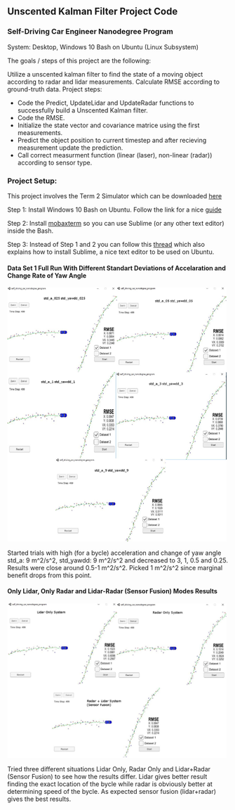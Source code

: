 ## Unscented Kalman Filter Project Code

### Self-Driving Car Engineer Nanodegree Program

System:
Desktop, Windows 10 Bash on Ubuntu (Linux Subsystem)

The goals / steps of this project are the following:

Utilize a unscented kalman filter to find the state of a moving object according to radar and lidar measurements. Calculate RMSE according to ground-truth data. Project steps:

* Code the Predict, UpdateLidar and UpdateRadar functions to successfully build a Unscented Kalman filter.
* Code the RMSE.
* Initialize the state vector and covariance matrice using the first measurements.
* Predict the object position to current timestep and after recieving measurement update the prediction.
* Call correct measurment function (linear (laser), non-linear (radar)) according to sensor type.

### Project Setup: 

This project involves the Term 2 Simulator which can be downloaded [here](https://github.com/udacity/self-driving-car-sim/releases)

Step 1: Install Windows 10 Bash on Ubuntu. Follow the link for a nice [guide](https://www.howtogeek.com/249966/how-to-install-and-use-the-linux-bash-shell-on-windows-10/) 

Step 2: Install [mobaxterm](https://mobaxterm.mobatek.net/) so you can use Sublime (or any other text editor) inside the Bash. 

Step 3: Instead of Step 1 and 2 you can follow this [thread](https://nickjanetakis.com/blog/using-wsl-and-mobaxterm-to-create-a-linux-dev-environment-on-windows#wsl-conemu-and-mobaxterm-to-the-rescue) which also explains how to install Sublime, a nice text editor to be used on Ubuntu.

#### Data Set 1 Full Run With Different Standart Deviations of Accelaration and Change Rate of Yaw Angle  
<img width="500" alt="Data Set 1 Full Run With Different Standart Deviations of Accelaration and Change Rate of Yaw Angle " src="/images/std_a_ std_yawdd_.jpg">

Started trials with high (for a bycle) acceleration and change of yaw angle std_a: 9 m^2/s^2, std_yawdd: 9 m^2/s^2 and decreased to 3, 1, 0.5 and 0.25. Results were close around 0.5-1 m^2/s^2. Picked 1 m^2/s^2 since marginal benefit drops from this point.

#### Only Lidar, Only Radar and Lidar-Radar (Sensor Fusion) Modes Results
<img width="500" alt="Data Set 1: Detail" src="/images/lidar_radar_fusion.jpg">

Tried three different situations Lidar Only, Radar Only and Lidar+Radar (Sensor Fusion) to see how the results differ. Lidar gives better result finding the exact location of the bycle while radar is obviously better at determining speed of the bycle. As expected sensor fusion (lidar+radar) gives the best results.  

